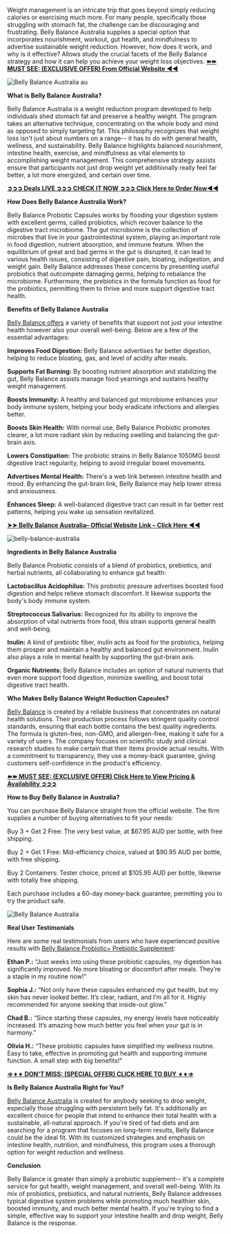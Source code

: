 Weight management is an intricate trip that goes beyond simply reducing calories or exercising much more. For many people, specifically those struggling with stomach fat, the challenge can be discouraging and frustrating. Belly Balance Australia supplies a special option that incorporates nourishment, workout, gut health, and mindfulness to advertise sustainable weight reduction. However, how does it work, and why is it effective? Allows study the crucial facets of the Belly Balance strategy and how it can help you achieve your weight loss objectives. **[➽➽ MUST SEE: (EXCLUSIVE OFFER) From Official Website ◀◀](https://supplementcarts.com/belly-balance-australia/)**


![Belly Balance Australia au](https://github.com/user-attachments/assets/22eb8f61-c508-4298-9862-dc84c3068955)


**What is Belly Balance Australia?**

Belly Balance Australia is a weight reduction program developed to help individuals shed stomach fat and preserve a healthy weight. The program takes an alternative technique, concentrating on the whole body and mind as opposed to simply targeting fat. This philosophy recognizes that weight loss isn't just about numbers on a range-- it has to do with general health, wellness, and sustainability. Belly Balance highlights balanced nourishment, intestine health, exercise, and mindfulness as vital elements to accomplishing weight management. This comprehensive strategy assists ensure that participants not just drop weight yet additionally really feel far better, a lot more energized, and certain over time.

**[➲➲➲ Deals LIVE ➲➲➲ CHECK IT NOW ➲➲➲ Click Here to Order Now◀◀](https://supplementcarts.com/belly-balance-australia/)**

**How Does Belly Balance Australia Work?**

Belly Balance Probiotic Capsules works by flooding your digestion system with excellent germs, called probiotics, which recover balance to the digestive tract microbiome. The gut microbiome is the collection of microbes that live in your gastrointestinal system, playing an important role in food digestion, nutrient absorption, and immune feature. When the equilibrium of great and bad germs in the gut is disrupted, it can lead to various health issues, consisting of digestive pain, bloating, indigestion, and weight gain. Belly Balance addresses these concerns by presenting useful probiotics that outcompete damaging germs, helping to rebalance the microbiome. Furthermore, the prebiotics in the formula function as food for the probiotics, permitting them to thrive and more support digestive tract health.

**Benefits of Belly Balance Australia**

[Belly Balance offers](https://www.facebook.com/Online.Belly.Balance.Australia/) a variety of benefits that support not just your intestine health however also your overall well-being. Below are a few of the essential advantages:

**Improves Food Digestion:** Belly Balance advertises far better digestion, helping to reduce bloating, gas, and level of acidity after meals.

**Supports Fat Burning:** By boosting nutrient absorption and stabilizing the gut, Belly Balance assists manage food yearnings and sustains healthy weight management.

**Boosts Immunity:** A healthy and balanced gut microbiome enhances your body immune system, helping your body eradicate infections and allergies better.

**Boosts Skin Health:** With normal use, Belly Balance Probiotic promotes clearer, a lot more radiant skin by reducing swelling and balancing the gut-brain axis.

**Lowers Constipation:** The probiotic strains in Belly Balance 1050MG boost digestive tract regularity, helping to avoid irregular bowel movements.

**Advertises Mental Health:** There's a web link between intestine health and mood. By enhancing the gut-brain link, Belly Balance may help lower stress and anxiousness.

**Enhances Sleep:** A well-balanced digestive tract can result in far better rest patterns, helping you wake up sensation revitalized.

**[➤➤ Belly Balance Australia– Official Website Link – Click Here ◀◀](https://supplementcarts.com/belly-balance-australia/)**

![belly-balance-australia](https://github.com/user-attachments/assets/2db3f46c-458d-4271-bcfe-4e3395009e89)


**Ingredients in Belly Balance Australia**

Belly Balance Probiotic consists of a blend of probiotics, prebiotics, and herbal nutrients, all collaborating to enhance gut health:

**Lactobacillus Acidophilus:** This probiotic pressure advertises boosted food digestion and helps relieve stomach discomfort. It likewise supports the body's body immune system.

**Streptococcus Salivarius:** Recognized for its ability to improve the absorption of vital nutrients from food, this strain supports general health and well-being.

**Inulin:** A kind of prebiotic fiber, inulin acts as food for the probiotics, helping them prosper and maintain a healthy and balanced gut environment. Inulin also plays a role in mental health by supporting the gut-brain axis.

**Organic Nutrients:** Belly Balance includes an option of natural nutrients that even more support food digestion, minimize swelling, and boost total digestive tract health.

**Who Makes Belly Balance Weight Reduction Capsules?**

[Belly Balance](https://www.facebook.com/Online.Belly.Balance.Australia/) is created by a reliable business that concentrates on natural health solutions. Their production process follows stringent quality control standards, ensuring that each bottle contains the best quality ingredients. The formula is gluten-free, non-GMO, and allergen-free, making it safe for a variety of users. The company focuses on scientific study and clinical research studies to make certain that their items provide actual results. With a commitment to transparency, they use a money-back guarantee, giving customers self-confidence in the product's efficiency.

**[➽➽ MUST SEE: (EXCLUSIVE OFFER) Click Here to View Pricing & Availability ➲➲➲](https://supplementcarts.com/belly-balance-australia/)**

**How to Buy Belly Balance in Australia?**

You can purchase Belly Balance straight from the official website. The firm supplies a number of buying alternatives to fit your needs:

Buy 3 + Get 2 Free: The very best value, at $67.95 AUD per bottle, with free shipping. 

Buy 2 + Get 1 Free: Mid-efficiency choice, valued at $90.95 AUD per bottle, with free shipping.

Buy 2 Containers: Tester choice, priced at $105.95 AUD per bottle, likewise with totally free shipping.

Each purchase includes a 60-day money-back guarantee, permitting you to try the product safe.

![Belly Balance Australia](https://github.com/user-attachments/assets/b09847a1-3fd5-4f39-8659-07b300060c87)


**Real User Testimonials**

Here are some real testimonials from users who have experienced positive results with [Belly Balance Probiotic+ Prebiotic Supplement](https://healthquerys.com/belly-balance-australia/):

**Ethan P.:** “Just weeks into using these probiotic capsules, my digestion has significantly improved. No more bloating or discomfort after meals. They’re a staple in my routine now!”

**Sophia J.:** “Not only have these capsules enhanced my gut health, but my skin has never looked better. It’s clear, radiant, and I’m all for it. Highly recommended for anyone seeking that inside-out glow.”

**Chad B.:** “Since starting these capsules, my energy levels have noticeably increased. It’s amazing how much better you feel when your gut is in harmony.”

**Olivia H.:** “These probiotic capsules have simplified my wellness routine. Easy to take, effective in promoting gut health and supporting immune function. A small step with big benefits!”

**[⇒➧➧ DON'T MISS: (SPECIAL OFFER) CLICK HERE TO BUY ➧➧⇒](https://supplementcarts.com/belly-balance-australia/)**

**Is Belly Balance Australia Right for You?**

[Belly Balance Australia](https://healthquerys.com/belly-balance-australia/) is created for anybody seeking to drop weight, especially those struggling with persistent belly fat. It's additionally an excellent choice for people that intend to enhance their total health with a sustainable, all-natural approach. If you're tired of fad diets and are searching for a program that focuses on long-term results, Belly Balance could be the ideal fit. With its customized strategies and emphasis on intestine health, nutrition, and mindfulness, this program uses a thorough option for weight reduction and wellness.

**Conclusion**

Belly Balance is greater than simply a probiotic supplement-- it's a complete service for gut health, weight management, and overall well-being. With its mix of probiotics, prebiotics, and natural nutrients, Belly Balance addresses typical digestive system problems while promoting much healthier skin, boosted immunity, and much better mental health. If you're trying to find a simple, effective way to support your intestine health and drop weight, Belly Balance is the response.
